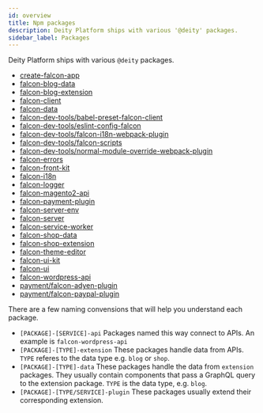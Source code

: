 ```yaml
---
id: overview
title: Npm packages
description: Deity Platform ships with various '@deity' packages.
sidebar_label: Packages
---
```


Deity Platform ships with various `@deity` packages.

- [create-falcon-app](/platform/resources/packages/create-falcon-app)
- [falcon-blog-data](/platform/resources/packages/falcon-blog-data)
- [falcon-blog-extension](/platform/resources/packages/falcon-blog-extension)
- [falcon-client](/platform/resources/packages/falcon-client)
- [falcon-data](/platform/resources/packages/falcon-data)
- [falcon-dev-tools/babel-preset-falcon-client](/platform/resources/packages/babel-preset-falcon-client)
- [falcon-dev-tools/eslint-config-falcon](/platform/resources/packages/eslint-config-falcon)
- [falcon-dev-tools/falcon-i18n-webpack-plugin](/platform/resources/packages/falcon-i18n-webpack-plugin)
- [falcon-dev-tools/falcon-scripts](/platform/resources/packages/falcon-scripts)
- [falcon-dev-tools/normal-module-override-webpack-plugin](/platform/resources/packages/normal-module-override-webpack-plugin)
- [falcon-errors](/platform/resources/packages/falcon-errors)
- [falcon-front-kit](/platform/resources/packages/falcon-front-kit)
- [falcon-i18n](/platform/resources/packages/falcon-i18n)
- [falcon-logger](/platform/resources/packages/falcon-logger)
- [falcon-magento2-api](/platform/resources/packages/falcon-magento2-api)
- [falcon-payment-plugin](/platform/resources/packages/falcon-payment-plugin)
- [falcon-server-env](/platform/resources/packages/falcon-server-env)
- [falcon-server](/platform/resources/packages/falcon-server)
- [falcon-service-worker](/platform/resources/packages/falcon-service-worker)
- [falcon-shop-data](/platform/resources/packages/falcon-shop-data)
- [falcon-shop-extension](/platform/resources/packages/falcon-shop-extension)
- [falcon-theme-editor](/platform/resources/packages/falcon-theme-editor)
- [falcon-ui-kit](/platform/resources/packages/falcon-ui-kit)
- [falcon-ui](/platform/resources/packages/falcon-ui)
- [falcon-wordpress-api](/platform/resources/packages/falcon-wordpress-api)
- [payment/falcon-adyen-plugin](/platform/resources/packages/falcon-adyen-plugin)
- [payment/falcon-paypal-plugin](/platform/resources/packages/falcon-paypal-plugin)

There are a few naming convensions that will help you understand each package.

- `[PACKAGE]-[SERVICE]-api` Packages named this way connect to APIs. An example is `falcon-wordpress-api`
- `[PACKAGE]-[TYPE]-extension` These packages handle data from APIs. `TYPE` referes to the data type e.g. `blog` or `shop`.
- `[PACKAGE]-[TYPE]-data` These packages handle the data from `extension` packages. They usually contain components that pass a GraphQL query to the extension package. `TYPE` is the data type, e.g. `blog`.
- `[PACKAGE]-[TYPE/SERVICE]-plugin` These packages usually extend their corresponding extension.
